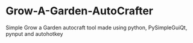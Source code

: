 # Grow-A-Garden-AutoCrafter
Simple Grow a Garden autocraft tool made using python, PySimpleGuiQt, pynput and autohotkey
